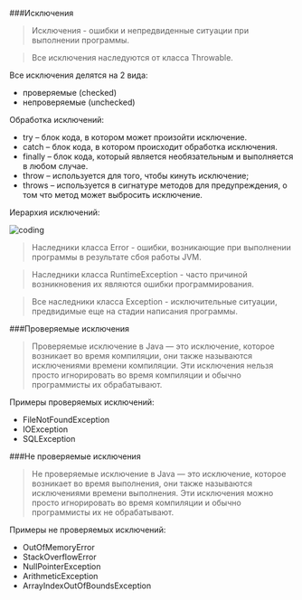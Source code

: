 ###Исключения

> Исключения - ошибки и непредвиденные ситуации при выполнении программы.

> Все исключения наследуются от класса Throwable.

Все исключения делятся на 2 вида:
* проверяемые (checked)
* непроверяемые (unchecked)

Обработка исключений:
* try – блок кода, в котором может произойти исключение.
* catch – блок кода, в котором происходит обработка исключения.
* finally – блок кода, который является необязательным и выполняется в любом случае.
* throw – используется для того, чтобы кинуть исключение;
* throws – используется в сигнатуре методов для предупреждения, 
  о том что метод может выбросить исключение.

Иерархия исключений:

![coding](https://cdn.javarush.ru/images/article/8fc76f74-5d07-43a1-a16b-7a4b77b10879/512.webp)

> Наследники класса Error - ошибки, возникающие при выполнении программы в результате сбоя работы JVM.

> Наследники класса RuntimeException - часто причиной возникновения их являются ошибки программирования.

> Все наследники класса Exception - исключительные ситуации, предвидимые еще на стадии написания программы.

###Проверяемые исключения
> Проверяемые исключение в Java — это исключение, которое возникает во время компиляции,
> они также называются исключениями времени компиляции. 
> Эти исключения нельзя просто игнорировать во время компиляции
> и обычно программисты их обрабатывают.

Примеры проверяемых исключений: 
* FileNotFoundException
* IOException 
* SQLException

###Не проверяемые исключения

> Не проверяемые исключение в Java — это исключение, которое возникает во время выполнения,
> они также называются исключениями времени выполнения.
> Эти исключения можно просто игнорировать во время компиляции
> и обычно программисты их не обрабатывают.

Примеры не проверяемых исключений:
* OutOfMemoryError 
* StackOverflowError
* NullPointerException
* ArithmeticException
* ArrayIndexOutOfBoundsException
